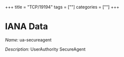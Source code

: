 +++
title = "TCP/19194"
tags = [""]
categories = [""]
+++

# IANA Data

_Name:_ ua-secureagent

_Description:_ UserAuthority SecureAgent

